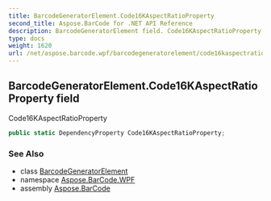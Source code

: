 ```yaml
---
title: BarcodeGeneratorElement.Code16KAspectRatioProperty
second_title: Aspose.BarCode for .NET API Reference
description: BarcodeGeneratorElement field. Code16KAspectRatioProperty
type: docs
weight: 1620
url: /net/aspose.barcode.wpf/barcodegeneratorelement/code16kaspectratioproperty/
---
```

## BarcodeGeneratorElement.Code16KAspectRatioProperty field

Code16KAspectRatioProperty

```csharp
public static DependencyProperty Code16KAspectRatioProperty;
```

### See Also

* class [BarcodeGeneratorElement](../)
* namespace [Aspose.BarCode.WPF](../../barcodegeneratorelement/)
* assembly [Aspose.BarCode](../../../)


